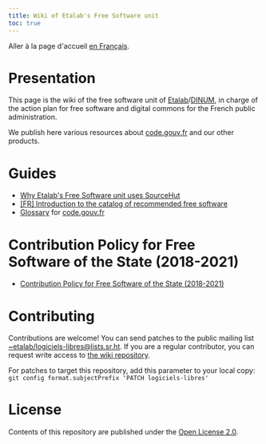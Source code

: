 ```yaml
---
title: Wiki of Etalab's Free Software unit
toc: true
---
```


Aller à la page d'accueil [en Français](index.md).

# Presentation

This page is the wiki of the free software unit of [Etalab](https://www.etalab.gouv.fr/)/[DINUM](https://www.numerique.gouv.fr/), in charge of the action plan for free software and digital commons for the French public administration.

We publish here various resources about [code.gouv.fr](https://code.gouv.fr) and our other products.

# Guides

- [Why Etalab's Free Software unit uses SourceHut](why-sourcehut.md)
- [\[FR\] Introduction to the catalog of recommended free software](sill.md)
- [Glossary](glossary.en.md) for [code.gouv.fr](https://code.gouv.fr)

# Contribution Policy for Free Software of the State (2018-2021)

- [Contribution Policy for Free Software of the State (2018-2021)](pocos/index.en.md)

# Contributing

Contributions are welcome!  You can send patches to the public mailing list [~etalab/logiciels-libres@lists.sr.ht](mailto:~etalab/logiciels-libres@lists.sr.ht).  If you are a regular contributor, you can request write access to [the wiki repository](https://git.sr.ht/~etalab/logiciels-libres).

For patches to target this repository, add this parameter to your local copy: `git config format.subjectPrefix 'PATCH logiciels-libres'`

# License

Contents of this repository are published under the [Open License 2.0](https://spdx.org/licenses/etalab-2.0.html).

